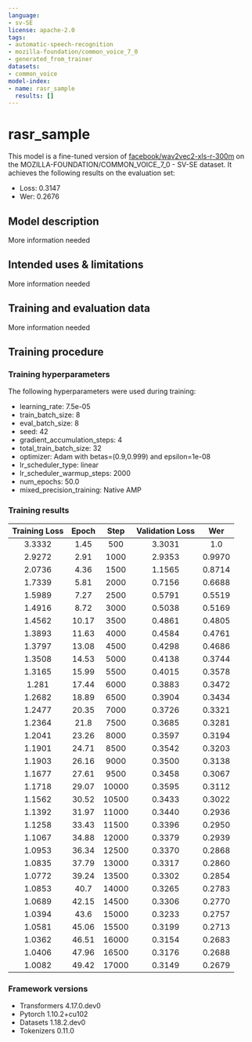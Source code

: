 ```yaml
---
language:
- sv-SE
license: apache-2.0
tags:
- automatic-speech-recognition
- mozilla-foundation/common_voice_7_0
- generated_from_trainer
datasets:
- common_voice
model-index:
- name: rasr_sample
  results: []
---
```


<!-- This model card has been generated automatically according to the information the Trainer had access to. You
should probably proofread and complete it, then remove this comment. -->

# rasr_sample

This model is a fine-tuned version of [facebook/wav2vec2-xls-r-300m](https://huggingface.co/facebook/wav2vec2-xls-r-300m) on the MOZILLA-FOUNDATION/COMMON_VOICE_7_0 - SV-SE dataset.
It achieves the following results on the evaluation set:
- Loss: 0.3147
- Wer: 0.2676

## Model description

More information needed

## Intended uses & limitations

More information needed

## Training and evaluation data

More information needed

## Training procedure

### Training hyperparameters

The following hyperparameters were used during training:
- learning_rate: 7.5e-05
- train_batch_size: 8
- eval_batch_size: 8
- seed: 42
- gradient_accumulation_steps: 4
- total_train_batch_size: 32
- optimizer: Adam with betas=(0.9,0.999) and epsilon=1e-08
- lr_scheduler_type: linear
- lr_scheduler_warmup_steps: 2000
- num_epochs: 50.0
- mixed_precision_training: Native AMP

### Training results

| Training Loss | Epoch | Step  | Validation Loss | Wer    |
|:-------------:|:-----:|:-----:|:---------------:|:------:|
| 3.3332        | 1.45  | 500   | 3.3031          | 1.0    |
| 2.9272        | 2.91  | 1000  | 2.9353          | 0.9970 |
| 2.0736        | 4.36  | 1500  | 1.1565          | 0.8714 |
| 1.7339        | 5.81  | 2000  | 0.7156          | 0.6688 |
| 1.5989        | 7.27  | 2500  | 0.5791          | 0.5519 |
| 1.4916        | 8.72  | 3000  | 0.5038          | 0.5169 |
| 1.4562        | 10.17 | 3500  | 0.4861          | 0.4805 |
| 1.3893        | 11.63 | 4000  | 0.4584          | 0.4761 |
| 1.3797        | 13.08 | 4500  | 0.4298          | 0.4686 |
| 1.3508        | 14.53 | 5000  | 0.4138          | 0.3744 |
| 1.3165        | 15.99 | 5500  | 0.4015          | 0.3578 |
| 1.281         | 17.44 | 6000  | 0.3883          | 0.3472 |
| 1.2682        | 18.89 | 6500  | 0.3904          | 0.3434 |
| 1.2477        | 20.35 | 7000  | 0.3726          | 0.3321 |
| 1.2364        | 21.8  | 7500  | 0.3685          | 0.3281 |
| 1.2041        | 23.26 | 8000  | 0.3597          | 0.3194 |
| 1.1901        | 24.71 | 8500  | 0.3542          | 0.3203 |
| 1.1903        | 26.16 | 9000  | 0.3500          | 0.3138 |
| 1.1677        | 27.61 | 9500  | 0.3458          | 0.3067 |
| 1.1718        | 29.07 | 10000 | 0.3595          | 0.3112 |
| 1.1562        | 30.52 | 10500 | 0.3433          | 0.3022 |
| 1.1392        | 31.97 | 11000 | 0.3440          | 0.2936 |
| 1.1258        | 33.43 | 11500 | 0.3396          | 0.2950 |
| 1.1067        | 34.88 | 12000 | 0.3379          | 0.2939 |
| 1.0953        | 36.34 | 12500 | 0.3370          | 0.2868 |
| 1.0835        | 37.79 | 13000 | 0.3317          | 0.2860 |
| 1.0772        | 39.24 | 13500 | 0.3302          | 0.2854 |
| 1.0853        | 40.7  | 14000 | 0.3265          | 0.2783 |
| 1.0689        | 42.15 | 14500 | 0.3306          | 0.2770 |
| 1.0394        | 43.6  | 15000 | 0.3233          | 0.2757 |
| 1.0581        | 45.06 | 15500 | 0.3199          | 0.2713 |
| 1.0362        | 46.51 | 16000 | 0.3154          | 0.2683 |
| 1.0406        | 47.96 | 16500 | 0.3176          | 0.2688 |
| 1.0082        | 49.42 | 17000 | 0.3149          | 0.2679 |


### Framework versions

- Transformers 4.17.0.dev0
- Pytorch 1.10.2+cu102
- Datasets 1.18.2.dev0
- Tokenizers 0.11.0
